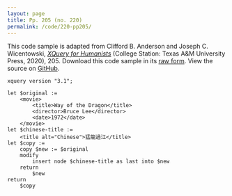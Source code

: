 ```yaml
---
layout: page
title: Pp. 205 (no. 220)
permalink: /code/220-pp205/
---
```


This code sample is adapted from Clifford B. Anderson and Joseph C. Wicentowski, 
[_XQuery for Humanists_](/) (College Station: Texas A&M University Press, 2020), 205. 
Download this code sample in its [raw form](/code/220-pp205/220-pp205.xq).
View the source on [GitHub](https://github.com/coding4humanists/xquery4humanists/blob/release/code/220-pp205/220-pp205.xq).

```xquery
xquery version "3.1";

let $original :=
    <movie>
        <title>Way of the Dragon</title>
        <director>Bruce Lee</director>
        <date>1972</date>
    </movie>
let $chinese-title :=
    <title alt="Chinese">猛龍過江</title>
let $copy :=
    copy $new := $original
    modify
        insert node $chinese-title as last into $new
    return
        $new
return
    $copy
```  
